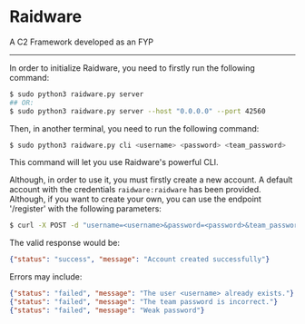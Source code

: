 # Raidware
A C2 Framework developed as an FYP


---

In order to initialize Raidware, you need to firstly run the following command:

```bash
$ sudo python3 raidware.py server
## OR:
$ sudo python3 raidware.py server --host "0.0.0.0" --port 42560
```

Then, in another terminal, you need to run the following command:
```bash
$ sudo python3 raidware.py cli <username> <password> <team_password>
```
This command will let you use Raidware's powerful CLI.

Although, in order to use it, you must firstly create a new account. A default account with the credentials `raidware:raidware` has been provided. Although, if you want to create your own, you can use the endpoint '/register' with the following parameters:
```bash
$ curl -X POST -d "username=<username>&password=<password>&team_password=<team_password>" http://localhost:42560/v1/register
```
The valid response would be:

```json
{"status": "success", "message": "Account created successfully"}
```
Errors may include:
```json
{"status": "failed", "message": "The user <username> already exists."}
{"status": "failed", "message": "The team password is incorrect."}
{"status": "failed", "message": "Weak password"}
```